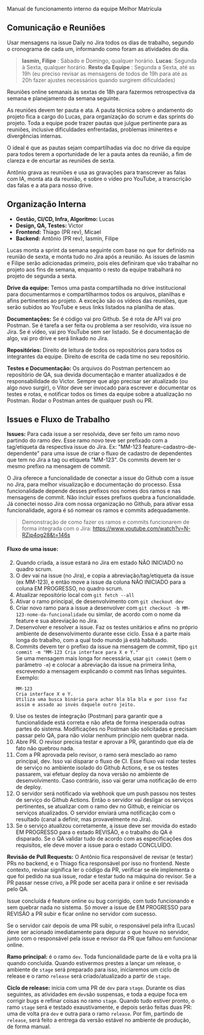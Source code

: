 Manual de funcionamento interno da equipe Melhor Matrícula

## Comunicação e Reuniões

Usar mensagens na issue Daily no Jira todos os dias de trabalho, segundo o cronograma de cada um, informando como foram as atividades do dia.
> **Iasmin, Filipe** : Sábado e Domingo, qualquer horário.
> **Lucas**: Segunda à Sexta, qualquer horário.
> **Resto da Equipe** : Segunda a Sexta, até as 19h (eu preciso revisar as mensagens de todos de 19h para até as 20h fazer ajustes necessários quando surgirem dificuldades)

Reuniões online semanais às sextas de 18h para fazermos retrospectiva da semana e planejamento da semana seguinte.

As reuniões devem ter pauta e ata. A pauta técnica sobre o andamento do projeto fica a cargo do Lucas, para organização do scrum e das sprints do projeto. Toda a equipe pode trazer pautas que julgue pertinente para as reuniões, inclusive dificuldades enfrentadas, problemas iminentes e divergências internas.

O ideal é que as pautas sejam compartilhadas via doc no drive da equipe para todos terem a oportunidade de ler a pauta antes da reunião, a fim de clareza e de encurtar as reuniões de sexta.

Antônio grava as reuniões e usa as gravações para transcrever as falas com IA, monta ata da reunião, e sobre o vídeo pro YouTube, a transcrição das falas e a ata para nosso drive.

## Organização Interna

* **Gestão, CI/CD, Infra, Algoritmo:** Lucas
* **Design, QA, Testes:** Victor
* **Frontend:** Thiago (PR rev), Micael
* **Backend:** Antônio (PR rev), Iasmin, Filipe

Lucas monta a sprint da semana seguinte com base no que for definido na reunião de sexta, e monta tudo no Jira após a reunião. As issues de Iasmin e Filipe serão adicionadas primeiro, pois eles definiram que vão trabalhar no projeto aos fins de semana, enquanto o resto da equipe trabalhará no projeto de segunda a sexta.

**Drive da equipe:** Temos uma pasta compartilhada no drive institucional para documentarmos e compartilharmos todos os arquivos, planilhas e afins pertinentes ao projeto. A exceção são os vídeos das reuniões, que serão subidos ao YouTube e seus links listados na planilha de atas.

**Documentações:** Se é código vai pro Github. Se é rota de API vai pro Postman. Se é tarefa a ser feita ou problema a ser resolvido, vira issue no Jira. Se é vídeo, vai pro YouTube sem ser listado. Se é documentação de algo, vai pro drive e será linkado no Jira.

**Repositórios:** Direito de leitura de todos os repositórios para todos os integrantes da equipe. Direito de escrita de cada time no seu repositório.

**Testes e Documentação:** Os arquivos do Postman pertencem ao repositório de QA, sua devida documentação e manter atualizados é de responsabilidade do Victor. Sempre que algo precisar ser atualizado (ou algo novo surgir), o Vitor deve ser invocado para escrever e documentar os testes e rotas, e notificar todos os times da equipe sobre a atualização no Postman. Rodar o Postman antes de qualquer push ou PR.

## Issues e Fluxo de Trabalho

**Issues:** Para cada issue a ser resolvida, deve ser feito um ramo novo partindo do ramo dev. Esse ramo novo teve ser prefixado com a tag/etiqueta da respectiva issue do Jira. Ex: "MM-123 feature-cadastro-de-dependente" para uma issue de criar o fluxo de cadastro de dependentes que tem no Jira a tag ou etiqueta "MM-123". Os commits devem ter o mesmo prefixo na mensagem de commit.

O Jira oferece a funcionalidade de conectar a issue do Github com a issue no Jira, para melhor visualização e documentação do processo. Essa funcionalidade depende desses prefixos nos nomes dos ramos e nas mensagens de commit. Não incluir esses prefixos quebra a funcionalidade. Já conectei nosso Jira com nossa organização no Github, para ativar essa funcionalidade, agora é só nomear os ramos e commits adequadamente.

> Demonstração de como fazer os ramos e commits funcionarem de forma integrada com o Jira: https://www.youtube.com/watch?v=N-RZjp4og28&t=146s

#### Fluxo de uma issue:

2. Quando criada, a issue estará no Jira em estado NÃO INICIADO no quadro scrum.
3. O dev vai na issue (no Jira), e copia a abreviação/tag/etiqueta da issue (ex MM-123), e então move a issue da coluna NÃO INICIADO para a coluna EM PROGRESSO, no quadro scrum.
4. Atualizar repositório local com `git fetch --all`
5. Ativar o ramo principal, de desenvolvimento com `git checkout dev`
6. Criar novo ramo para a issue a desenvolver com `git checkout -b MM-123-nome-da-funcionalidade` ou similar, de acordo com o nome da feature e sua abreviação no Jira.
7. Desenvolver e resolver a issue. Faz os testes unitários e afins no próprio ambiente de desenvolvimento durante esse ciclo. Essa é a parte mais longa do trabalho, com a qual todo mundo já está habituado.
8. Commits devem ter o prefixo da issue na mensagem de commit, tipo `git commit -m "MM-123 Cria interface para X e Y."`  
    Se uma mensagem mais longa for necessária, usar `git commit` (sem o parâmetro `-m`) e colocar a abreviação da issue na primeira linha, escrevendo a mensagem explicando o commit nas linhas seguintes. Exemplo:  
    ```
    MM-123
    Cria interface X e Y.
    Utiliza uma busca binária para achar bla bla bla e por isso faz
    assim e assado ao invés daquele outro jeito.
    ```
9. Use os testes de integração (Postman) para garantir que a funcionalidade está correta e não afeta de forma inesperada outras partes do sistema. Modificações no Postman são solicitadas e precisam passar pelo QA, para não violar nenhum princípio nem quebrar nada.
10. Abre PR. O revisor precisa testar e aprovar a PR, garantindo que ela de fato não quebrou nada.
11. Com a PR aprovada pelo revisor, o ramo será mesclado ao ramo principal, dev. Isso vai disparar o fluxo de CI. Esse fluxo vai rodar testes de serviço no ambiente isolado do Github Actions, e se os testes passarem, vai efetuar deploy da nova versão no ambiente de desenvolvimento. Caso contrário, isso vai gerar uma notificação de erro de deploy.
12. O servidor será notificado via webhook que um push passou nos testes de serviço do Github Actions. Então o servidor vai desligar os serviços pertinentes, se atualizar com o ramo dev no Github, e reiniciar os serviços atualizados. O servidor enviará uma notificação com o resultado (canal a definir, mas provavelmente no Jira).
13. Se o serviço atualizou corretamente, a issue deve ser movida do estado EM PROGRESSO para o estado REVISÃO, e o trabalho do QA é disparado. Se o QA validar tudo de acordo com as especificações dos requisitos, ele deve mover a issue para o estado CONCLUÍDO.

**Revisão de Pull Requests:** O Antônio fica responsável de revisar (e testar) PRs no backend, e o Thiago fica responsável por isso no frontend. Neste contexto, revisar significa ler o código da PR, verificar se ele implementa o que foi pedido na sua issue, rodar e testar tudo na máquina do revisor. Se a PR passar nesse crivo, a PR pode ser aceita para ir online e ser revisada pelo QA.

Issue concluída é feature online ou bug corrigido, com tudo funcionando e sem quebrar nada no sistema. Só mover a issue de EM PROGRESSO para REVISÃO a PR subir e ficar online no servidor com sucesso.

Se o servidor cair depois de uma PR subir, o responsável pela infra (Lucas) deve ser acionado imediatamente para depurar o que houve no servidor, junto com o responsável pela issue e revisor da PR que falhou em funcionar online.

**Ramo principal:** é o ramo `dev`. Toda funcionalidade parte de lá e volta pra lá quando concluída. Quando estivermos prestes a lançar um release, o ambiente de `stage` será preparado para isso, iniciaremos um ciclo de release e o ramo `release` será criado/atualizado a partir de `stage`.

**Ciclo de release:** inicia com uma PR de `dev` para `stage`. Durante os dias seguintes, as atividades em `dev`são suspensas, e toda a equipe foca em corrigir bugs e refinar coisas no ramo `stage`. Quando tudo estiver pronto, o ramo `stage` será e testado exaustivamente, e depois serão feitas duas PR: uma de volta pra `dev` e outra para o ramo `release`. Por fim, partindo de `release`, será feito a entrega da versão estável no ambiente de produção, de forma manual.

